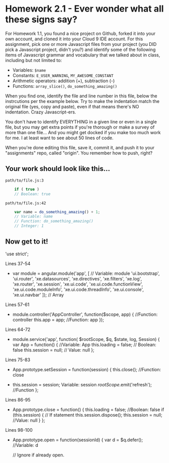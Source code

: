 # Homework 2.1 - Ever wonder what all these signs say?

For Homework 1.1, you found a nice project on Github, forked it into your own account, and cloned it into your Cloud 9 IDE account. For this assignment, pick one or more Javascript files from your project (you DID pick a Javascript project, didn't you?) and identify some of the following items of Javascript grammar and vocabulary that we talked about in class, including but not limited to:

* Variables: `$name`
* Constants: `E_USER_WARNING`, `MY_AWESOME_CONSTANT`
* Arithmetic operators: addition (+), subtraction (-)
* Functions: `array_slice()`, `do_something_amazing()`

When you find one, identify the file and line number in this file, below the instrcutions per the example below. Try to make the indentation match the original file (yes, copy and paste), even if that means there's NO indentation. Crazy Javascript-ers.

You don't have to identify EVERYTHING in a given line or even in a single file, but you may get extra points if you're thorough or make a survey of more than one file... And you might get docked if you make too much work for me. I at least want to see about 50 lines of code.

When you're done editing this file, save it, commit it, and push it to your "assignments" repo, called "origin". You remember how to push, right?

## Your work should look like this...

`path/to/file.js:3`
```javascript
    if ( true )
    // Boolean: true
```

`path/to/file.js:42`
```javascript
    var name = do_something_amazing() + 1;
    // Variable: name
    // Function: do_something_amazing()
    // Integer: 1
```

## Now get to it!

'use strict';

Lines 37-54
* var module = angular.module('app', [
    // Variable: module
  'ui.bootstrap',
  'ui.router',
  'xe.datasources',
  'xe.directives',
  'xe.filters',
  'xe.log',
  'xe.router',
  'xe.session',
  'xe.ui.code',
  'xe.ui.code.functionView',
  'xe.ui.code.moduleInfo',
  'xe.ui.code.threadInfo',
  'xe.ui.console',
  'xe.ui.navbar'
 ]);
    // Array

Lines 57-61
* module.controller('AppController', function($scope, app) {
    //Function: controller
  this.app = app;
    //Function: app
 });

Lines 64-72
* module.service('app', function(
    $rootScope, $q, $state, log, Session) {
  var App = function() {
    //Variable: App
    this.loading = false;
        // Boolean: false
    this.session = null;
        // Value: null
  };

Lines 75-83
*  App.prototype.setSession = function(session) {
    this.close();
        //Function: close

*    this.session = session;
        Variable: session
    $rootScope.$emit('refresh');
        //Function
  };

Lines 86-95
*  App.prototype.close = function() {
    this.loading = false;
        //Boolean: false
    if (this.session) {
        // If statement
      this.session.dispose();
      this.session = null;
        //Value: null
    }
  };

Lines 98-100
*  App.prototype.open = function(sessionId) {
    var d = $q.defer();
        //Variable: d

    // Ignore if already open.